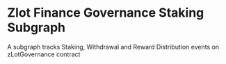 # Zlot Finance Governance Staking Subgraph
A subgraph tracks Staking, Withdrawal and Reward Distribution events on zLotGovernance contract
